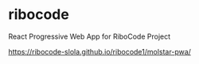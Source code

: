 # ribocode
React Progressive Web App for RiboCode Project

https://ribocode-slola.github.io/ribocode1/molstar-pwa/

